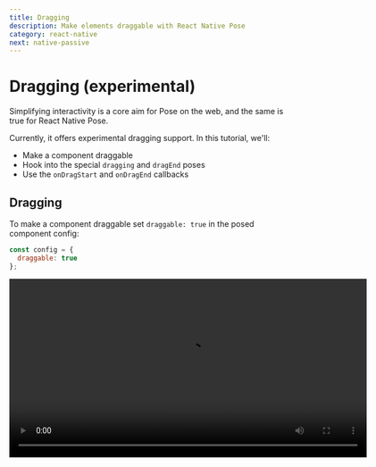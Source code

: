 ```yaml
---
title: Dragging
description: Make elements draggable with React Native Pose
category: react-native
next: native-passive
---
```


# Dragging (experimental)

Simplifying interactivity is a core aim for Pose on the web, and the same is true for React Native Pose.

Currently, it offers experimental dragging support. In this tutorial, we'll:

- Make a component draggable
- Hook into the special `dragging` and `dragEnd` poses
- Use the `onDragStart` and `onDragEnd` callbacks

<TOC />

## Dragging

To make a component draggable set `draggable: true` in the posed component config:

```javascript
const config = {
  draggable: true
};
```

<Video src="/static/videos/native-drag.mp4" height="320" />

`true` sets both axis to draggable, but we can select a single axis to drag on by setting it to `'x'` or `'y'`:

```javascript
const config = {
  draggable: 'x'
}
```

<Video src="/static/videos/native-drag-x.mp4" height="320" />

## Special poses

When dragging, two special poses become available. `dragging`, and `dragEnd`.

These two poses will be set automatically and will propagate throughout the component's children as normal.

For instance, we could make a component that increases in scale while the user's dragging:

```javascript
const config = {
  draggable: true,
  dragging: { scale: 1.2 },
  dragEnd: { scale: 1 }
};
```

<Video src="/static/videos/native-drag-pose.mp4" height="320" />

Both of these poses gets provided [PanResponder's](https://facebook.github.io/react-native/docs/panresponder.html) `gestureState` object, so we can make different animations based on the behaviour of the drag:

```javascript
const config = {
  draggable: 'x',
  dragEnd: {
    x: 0,
    transition: ({ value, toValue, gestureState }) => {
      return gestureState.dx > 50 || gestureState.dx < -50
        ? Animated.decay(value, { velocity: gestureState.vx })
        : Animated.spring(value, { toValue })
    }
  }
}
```

<Video src="/static/videos/native-drag-end.mp4" height="320" />

## onDragStart/onDragEnd

If `onDragStart` or `onDragEnd` callbacks are provided to the component, they'll be called with the same arguments as [PanResponder's](https://facebook.github.io/react-native/docs/panresponder.html) `onPanResponderGrant` and `onPanResponderRelease` callbacks.

```javascript
<DraggableComponent onDragEnd={(e, gestureState) => {}} />
```

## Coming soon

Pose for the web has a `dragBounds` property that can clamp movement to within a specified range. This feature will come to React Native Pose in the coming weeks.

In the longer term we want to introduce a range of properties like snap points, but the serialisable nature of Animated's API makes this difficult compared to the functional API of Popmotion.

## Dragging via Interactable

Wix's [Interactable](https://github.com/wix/react-native-interactable) library is a declarative way of introducing interactions at the component level and is compatible with React Native Pose. If you use it be careful **not** to set `draggable: true` on the posed component otherwise Pose will disable the native driver.

```javascript
const PosedComponent = posed()(config);

export default () => (
  <PosedComponent pose="poseName">
    {({ x, y }) => (
      <Interactable.View
        animatedValueX={x}
        horizontalOnly={true}
        snapPoints={[{x: 0}, {x: -200}]}
      />
    )}
  </PosedComponent>
)
```
